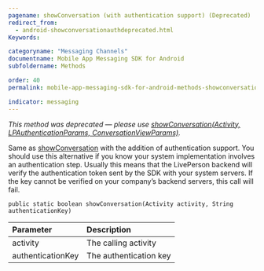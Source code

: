 ```yaml
---
pagename: showConversation (with authentication support) (Deprecated)
redirect_from:
  - android-showconversationauthdeprecated.html
Keywords:

categoryname: "Messaging Channels"
documentname: Mobile App Messaging SDK for Android
subfoldername: Methods

order: 40
permalink: mobile-app-messaging-sdk-for-android-methods-showconversation-(with-authentication-support)-(deprecated).html

indicator: messaging
---
```

*This method was deprecated — please use [showConversation(Activity, LPAuthenticationParams, ConversationViewParams)](android-showconversationfull.html).*

Same as [showConversation](android-showconversationdeprecated.html) with the addition of authentication support. You should use this alternative if you know your system implementation involves an authentication step. Usually this means that the LivePerson backend will verify the authentication token sent by the SDK with your system servers. If the key cannot be verified on your company’s backend servers, this call will fail.

`public static boolean showConversation(Activity activity, String authenticationKey)`

| Parameter | Description |
| :--- | :--- |
| activity | The calling activity |
| authenticationKey | The authentication key  |
